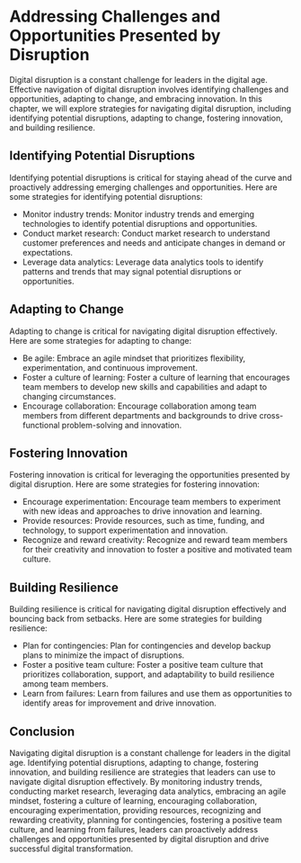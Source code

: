 Addressing Challenges and Opportunities Presented by Disruption
=========================================================================================================

Digital disruption is a constant challenge for leaders in the digital age. Effective navigation of digital disruption involves identifying challenges and opportunities, adapting to change, and embracing innovation. In this chapter, we will explore strategies for navigating digital disruption, including identifying potential disruptions, adapting to change, fostering innovation, and building resilience.

Identifying Potential Disruptions
---------------------------------

Identifying potential disruptions is critical for staying ahead of the curve and proactively addressing emerging challenges and opportunities. Here are some strategies for identifying potential disruptions:

* Monitor industry trends: Monitor industry trends and emerging technologies to identify potential disruptions and opportunities.
* Conduct market research: Conduct market research to understand customer preferences and needs and anticipate changes in demand or expectations.
* Leverage data analytics: Leverage data analytics tools to identify patterns and trends that may signal potential disruptions or opportunities.

Adapting to Change
------------------

Adapting to change is critical for navigating digital disruption effectively. Here are some strategies for adapting to change:

* Be agile: Embrace an agile mindset that prioritizes flexibility, experimentation, and continuous improvement.
* Foster a culture of learning: Foster a culture of learning that encourages team members to develop new skills and capabilities and adapt to changing circumstances.
* Encourage collaboration: Encourage collaboration among team members from different departments and backgrounds to drive cross-functional problem-solving and innovation.

Fostering Innovation
--------------------

Fostering innovation is critical for leveraging the opportunities presented by digital disruption. Here are some strategies for fostering innovation:

* Encourage experimentation: Encourage team members to experiment with new ideas and approaches to drive innovation and learning.
* Provide resources: Provide resources, such as time, funding, and technology, to support experimentation and innovation.
* Recognize and reward creativity: Recognize and reward team members for their creativity and innovation to foster a positive and motivated team culture.

Building Resilience
-------------------

Building resilience is critical for navigating digital disruption effectively and bouncing back from setbacks. Here are some strategies for building resilience:

* Plan for contingencies: Plan for contingencies and develop backup plans to minimize the impact of disruptions.
* Foster a positive team culture: Foster a positive team culture that prioritizes collaboration, support, and adaptability to build resilience among team members.
* Learn from failures: Learn from failures and use them as opportunities to identify areas for improvement and drive innovation.

Conclusion
----------

Navigating digital disruption is a constant challenge for leaders in the digital age. Identifying potential disruptions, adapting to change, fostering innovation, and building resilience are strategies that leaders can use to navigate digital disruption effectively. By monitoring industry trends, conducting market research, leveraging data analytics, embracing an agile mindset, fostering a culture of learning, encouraging collaboration, encouraging experimentation, providing resources, recognizing and rewarding creativity, planning for contingencies, fostering a positive team culture, and learning from failures, leaders can proactively address challenges and opportunities presented by digital disruption and drive successful digital transformation.
